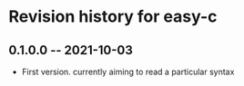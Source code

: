 # Revision history for easy-c

## 0.1.0.0  -- 2021-10-03

* First version. currently aiming to read a particular syntax

